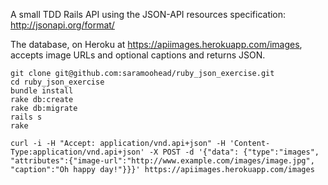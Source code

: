 A small TDD Rails API using the JSON-API resources specification: http://jsonapi.org/format/

The database, on Heroku at https://apiimages.herokuapp.com/images, accepts image URLs and optional captions and returns JSON.

```
git clone git@github.com:saramoohead/ruby_json_exercise.git
cd ruby_json_exercise
bundle install
rake db:create
rake db:migrate
rails s
rake

curl -i -H "Accept: application/vnd.api+json" -H 'Content-Type:application/vnd.api+json' -X POST -d '{"data": {"type":"images", "attributes":{"image-url":"http://www.example.com/images/image.jpg", "caption":"Oh happy day!"}}}' https://apiimages.herokuapp.com/images

```
